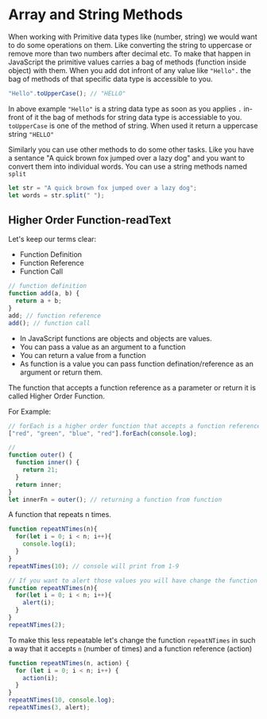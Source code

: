 # Array and String Methods

When working with Primitive data types like (number, string) we would want to do some operations on them. Like converting the string to uppercase or remove more than two numbers after decimal etc. To make that happen in JavaScript the primitive values carries a bag of methods (function inside object) with them. When you add dot infront of any value like `"Hello".` the bag of methods of that specific data type is accessible to you.

```js
"Hello".toUpperCase(); // "HELLO"
```

In above example `"Hello"` is a string data type as soon as you applies `.` in-front of it the bag of methods for string data type is accessiable to you. `toUpperCase` is one of the method of string. When used it return a uppercase string `"HELLO"`

Similarly you can use other methods to do some other tasks. Like you have a sentance "A quick brown fox jumped over a lazy dog" and you want to convert them into individual words. You can use a string methods named `split`

```js
let str = "A quick brown fox jumped over a lazy dog";
let words = str.split(" ");
```

## Higher Order Function-readText

Let's keep our terms clear:

- Function Definition
- Function Reference
- Function Call

```js
// function definition
function add(a, b) {
  return a + b;
}
add; // function reference
add(); // function call
```

- In JavaScript functions are objects and objects are values.
- You can pass a value as an argument to a function
- You can return a value from a function
- As function is a value you can pass function defination/reference as an argument or return them.

The function that accepts a function reference as a parameter or return it is called Higher Order Function.

For Example:

```js
// forEach is a higher order function that accepts a function reference (console.log)
["red", "green", "blue", "red"].forEach(console.log);

//
function outer() {
  function inner() {
    return 21;
  }
  return inner;
}
let innerFn = outer(); // returning a function from function
```

A function that repeats n times.

```js
function repeatNTimes(n){
  for(let i = 0; i < n; i++){
    console.log(i);
  }
}
repeatNTimes(10); // console will print from 1-9

// If you want to alert those values you will have change the function like this
function repeatNTimes(n){
  for(let i = 0; i < n; i++){
    alert(i);
  }
}
repeatNTimes(2);


```

To make this less repeatable let's change the function `repeatNTimes` in such a way that it accepts `n` (number of times) and a function reference (action)

```js
function repeatNTimes(n, action) {
  for (let i = 0; i < n; i++) {
    action(i);
  }
}
repeatNTimes(10, console.log);
repeatNTimes(3, alert);
```
